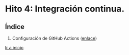 # Hito 4: Integración continua.
 
## Índice
1. Configuración de GitHub Actions ([enlace](confGA.md))


[Ir a inicio](../../README.md)